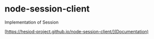 # node-session-client
Implementation of Session

[https://hesiod-project.github.io/node-session-client/](Documentation)
